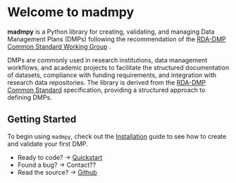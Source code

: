 # Welcome to madmpy

**madmpy** is a Python library for creating, validating, and managing Data Management Plans (DMPs) following the recommendation of the  [RDA-DMP Common Standard Working Group](https://www.rd-alliance.org/groups/dmp-common-standards-wg/outputs/?output=94576) .

DMPs are commonly used in research institutions, data management workflows, and academic projects to facilitate the structured documentation of datasets, compliance with funding requirements, and integration with research data repositories. The library is derived from the [RDA-DMP Common Standard](https://github.com/RDA-DMP-Common/RDA-DMP-Common-Standard) specification, providing a structured approach to defining DMPs. 

## Getting Started

To begin using `madmpy`, check out the [Installation](quickstart.md#installation) guide to see how to create and validate your first DMP.

- Ready to code? → [Quickstart](quickstart.md)
- Found a bug? → Contact??
- Read the source? → [Github](https://github.com/msicilia/madmpy)
